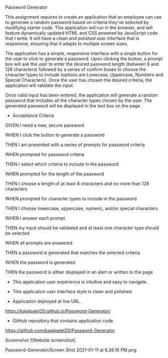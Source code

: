Password Generator


This assignment requires to create an application that an employee can use to generate a random password based on criteria they’ve selected by modifying starter code. This application will run in the browser, and will feature dynamically updated HTML and CSS powered by JavaScript code that I write. It will have a clean and polished user interface that is responsive, ensuring that it adapts to multiple screen sizes.

The application has a simple, responsive interface with a single button for the user to click to generate a password. Upon clicking the button, a prompt box will ask the user to enter the desired password length (between 8 and 128 characters) followed by a series of confirm boxes to choose the character types to include (options are Lowecase, Uppercase, Numbers and Special Characters). Once the user has chosen the desired criteria, the application will validate the input.

Once valid input has been entered, the application will generate a random password that includes all the character types chosen by the user. The generated password will be displayed in the text box on the page.

*  Acceptance Criteria

GIVEN I need a new, secure password

WHEN I click the button to generate a password

THEN I am presented with a series of prompts for password criteria

WHEN prompted for password criteria

THEN I select which criteria to include in the password

WHEN prompted for the length of the password

THEN I choose a length of at least 8 characters and no more than 128 characters

WHEN prompted for character types to include in the password

THEN I choose lowercase, uppercase, numeric, and/or special characters

WHEN I answer each prompt

THEN my input should be validated and at least one character type should be selected

WHEN all prompts are answered

THEN a password is generated that matches the selected criteria

WHEN the password is generated

THEN the password is either displayed in an alert or written to the page


* This application user experience is intuitive and easy to navigate.

* This application user interface style is clean and polished.


* Application deployed at live URL.

https://kajalpatel20.github.io/Password-Generator/

* GitHub repository that contains application code.

https://github.com/kajalpatel20/Password-Generator

Screenshot
![Website screenshot]

Password-Generator/Screen Shot 2021-01-11 at 6.26.16 PM.png